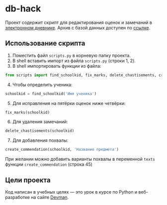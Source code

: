 # db-hack

Проект содержит скрипт для редактирования оценок и замечаний в [электронном дневнике](https://github.com/devmanorg/e-diary/tree/master).
Архив с базой данных доступен по [ссылке](https://dvmn.org/filer/canonical/1562234129/166/).

## Использование скрипта

1. Поместить файл `scripts.py` в корневую папку проекта.
2. В shell вставить импорт из файла `scripts.py` (строки 1, 2).
3. В shell импортировать функции из файла:
 ```python
from scripts import find_schoolkid, fix_marks, delete_chastisements, create_commendation
```
4. Чтобы определить ученика: 
```python
schoolkid = find_schoolkid('Имя ученика')
```
5. Для исправления на пятёрки оценок ниже четвёрки: 
```python
fix_marks(schoolkid)
```
6. Для удаления замечаний: 
```python
delete_chastisements(schoolkid)
```
7. Для добавления похвалы: 
```python
create_commendation(schoolkid, 'Название предмета')
```
   
При желании можно добавить варианты похвалы в переменной `texts` функции `create_commendation` (строка 45)

## Цели проекта

Код написан в учебных целях — это урок в курсе по Python и веб-разработке на сайте [Devman](https://dvmn.org/).
